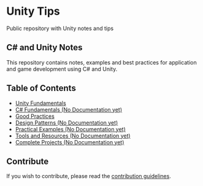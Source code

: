 # Unity Tips

Public repository with Unity notes and tips

## C# and Unity Notes

This repository contains notes, examples and best practices for application and game development using C# and Unity.

## Table of Contents

- [Unity Fundamentals](/01-Unity-Fundamentals)
- [C# Fundamentals (No Documentation yet)](/02-CSharp-Fundamentals)
- [Good Practices](/03-Good-Practices/00-Good-Practices-Intro.md)
- [Design Patterns (No Documentation yet)](/04-Desingn-Patterns)
- [Practical Examples (No Documentation yet)](/05-Practical-Examples)
- [Tools and Resources (No Documentation yet)](/06-Tools-And-Resources)
- [Complete Projects (No Documentation yet)](/07-Complete-Projects)

## Contribute

If you wish to contribute, please read the [contribution guidelines](/CONTRIBUTING.md).

